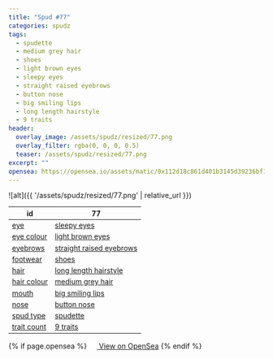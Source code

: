 ```yaml
---
title: "Spud #77"
categories: spudz
tags:
  - spudette
  - medium grey hair
  - shoes
  - light brown eyes
  - sleepy eyes
  - straight raised eyebrows
  - button nose
  - big smiling lips
  - long length hairstyle
  - 9 traits
header:
  overlay_image: /assets/spudz/resized/77.png
  overlay_filter: rgba(0, 0, 0, 0.5)
  teaser: /assets/spudz/resized/77.png
excerpt: ""
opensea: https://opensea.io/assets/matic/0x112d18c861d401b3145d39236bf149f01e18beed/77
---
```

![alt]({{ '/assets/spudz/resized/77.png' | relative_url }})

| id | 77 |
|-|-|
| <a href="/traits/eye/#trait-type">eye</a> | <a href="/traits/eye/sleepy-eyes/1/#trait">sleepy eyes</a> |
| <a href="/traits/eye-colour/#trait-type">eye colour</a> | <a href="/traits/eye-colour/light-brown-eyes/1/#trait">light brown eyes</a> |
| <a href="/traits/eyebrows/#trait-type">eyebrows</a> | <a href="/traits/eyebrows/straight-raised-eyebrows/1/#trait">straight raised eyebrows</a> |
| <a href="/traits/footwear/#trait-type">footwear</a> | <a href="/traits/footwear/shoes/1/#trait">shoes</a> |
| <a href="/traits/hair/#trait-type">hair</a> | <a href="/traits/hair/long-length-hairstyle/1/#trait">long length hairstyle</a> |
| <a href="/traits/hair-colour/#trait-type">hair colour</a> | <a href="/traits/hair-colour/medium-grey-hair/1/#trait">medium grey hair</a> |
| <a href="/traits/mouth/#trait-type">mouth</a> | <a href="/traits/mouth/big-smiling-lips/1/#trait">big smiling lips</a> |
| <a href="/traits/nose/#trait-type">nose</a> | <a href="/traits/nose/button-nose/1/#trait">button nose</a> |
| <a href="/traits/spud-type/#trait-type">spud type</a> | <a href="/traits/spud-type/spudette/1/#trait">spudette</a> |
| <a href="/traits/trait-count/#trait-type">trait count</a> | <a href="/traits/trait-count/9-traits/1/#trait">9 traits</a> |

{% if page.opensea %}
<a href="{{page.opensea}}" class="btn btn--info" onclick="window.open(this.href, '_blank'); return false;"><img src="/assets/images/opensea.svg" width="16px"><span>  View on OpenSea</span></a>
{% endif %}
